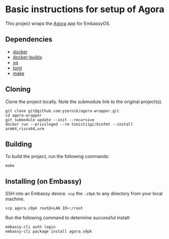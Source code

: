 # Basic instructions for setup of Agora

This project wraps the [Agora](https://github.com/agora-org/agora) app for EmbassyOS.

## Dependencies

- [docker](https://docs.docker.com/get-docker)
- [docker-buildx](https://docs.docker.com/buildx/working-with-buildx/)
- [yq](https://mikefarah.gitbook.io/yq)
- [toml](https://crates.io/crates/toml-cli)
- [make](https://www.gnu.org/software/make/)

## Cloning

Clone the project locally. Note the submodule link to the original project(s).

```
git clone git@github.com:yzernik/agora-wrapper.git
cd agora-wrapper
git submodule update --init --recursive
docker run --privileged --rm tonistiigi/binfmt --install arm64,riscv64,arm
```

## Building

To build the project, run the following commands:

```
make
```

## Installing (on Embassy)

SSH into an Embassy device.
`scp` the `.s9pk` to any directory from your local machine.

```
scp agora.s9pk root@<LAN ID>:/root
```

Run the following command to determine successful install:

```
embassy-cli auth login
embassy-cli package install agora.s9pk
```
